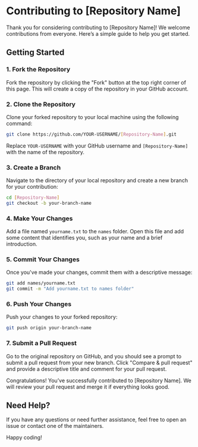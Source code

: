 
# Contributing to [Repository Name]

Thank you for considering contributing to [Repository Name]! We welcome contributions from everyone. Here’s a simple guide to help you get started.

## Getting Started

### 1. Fork the Repository

Fork the repository by clicking the "Fork" button at the top right corner of this page. This will create a copy of the repository in your GitHub account.

### 2. Clone the Repository

Clone your forked repository to your local machine using the following command:

```sh
git clone https://github.com/YOUR-USERNAME/[Repository-Name].git
```

Replace `YOUR-USERNAME` with your GitHub username and `[Repository-Name]` with the name of the repository.

### 3. Create a Branch

Navigate to the directory of your local repository and create a new branch for your contribution:

```sh
cd [Repository-Name]
git checkout -b your-branch-name
```

### 4. Make Your Changes

Add a file named `yourname.txt` to the `names` folder. Open this file and add some content that identifies you, such as your name and a brief introduction.

### 5. Commit Your Changes

Once you've made your changes, commit them with a descriptive message:

```sh
git add names/yourname.txt
git commit -m "Add yourname.txt to names folder"
```

### 6. Push Your Changes

Push your changes to your forked repository:

```sh
git push origin your-branch-name
```

### 7. Submit a Pull Request

Go to the original repository on GitHub, and you should see a prompt to submit a pull request from your new branch. Click "Compare & pull request" and provide a descriptive title and comment for your pull request.

Congratulations! You’ve successfully contributed to [Repository Name]. We will review your pull request and merge it if everything looks good.

## Need Help?

If you have any questions or need further assistance, feel free to open an issue or contact one of the maintainers.

Happy coding!
